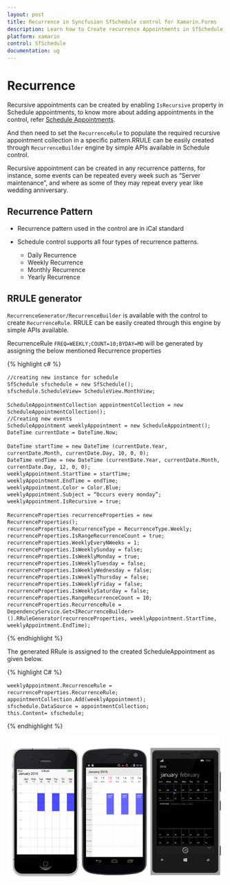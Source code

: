 ```yaml
---
layout: post
title: Recurrence in Syncfusion SfSchedule control for Xamarin.Forms
description: Learn how to Create recurrence Appointments in SfSchedule control
platform: xamarin
control: SfSchedule
documentation: ug
---
```



# Recurrence

Recursive appointments can be created by enabling `IsRecursive` property in Schedule appointments, to know more about adding appointments in the control, refer [Schedule Appointments](/xamarin/sfschedule/populating-appointment "Schedule Appointments").

And then need to set the `RecurrenceRule` to populate the required recursive appointment collection in a specific pattern.RRULE can be easily created through `RecurrenceBuilder` engine by simple APIs available in Schedule control. 

Recursive appointment can be created in any recurrence patterns, for instance, some events can be repeated every week such as “Server maintenance”, and where as some of they may repeat every year like wedding anniversary. 

## Recurrence Pattern

* Recurrence pattern used in the control are in iCal standard 

* Schedule control supports all four types of recurrence patterns.
    * Daily Recurrence
    * Weekly Recurrence
    * Monthly Recurrence
    * Yearly Recurrence

## RRULE generator

`RecurrenceGenerator/RecurrenceBuilder` is available with the control to create `RecurrenceRule`. RRULE can be easily created through this engine by simple APIs available.

RecurrenceRule `FREQ=WEEKLY;COUNT=10;BYDAY=MO` will be generated by assigning the below mentioned Recurrence properties 

{% highlight c# %}
    
    //creating new instance for schedule
    SfSchedule sfschedule = new SfSchedule();
    sfschedule.ScheduleView= ScheduleView.MonthView;
    
    ScheduleAppointmentCollection appointmentCollection = new ScheduleAppointmentCollection();
    //Creating new events
    ScheduleAppointment weeklyAppointment = new ScheduleAppointment();
    DateTime currentDate = DateTime.Now;
    
    DateTime startTime = new DateTime (currentDate.Year, currentDate.Month, currentDate.Day, 10, 0, 0);
    DateTime endTime = new DateTime (currentDate.Year, currentDate.Month, currentDate.Day, 12, 0, 0);
    weeklyAppointment.StartTime = startTime;
    weeklyAppointment.EndTime = endTime;
    weeklyAppointment.Color = Color.Blue;
    weeklyAppointment.Subject = “Occurs every monday”;
    weeklyAppointment.IsRecursive = true;
    
    RecurrenceProperties recurrenceProperties = new RecurrenceProperties();
    recurrenceProperties.RecurrenceType = RecurrenceType.Weekly;
    recurrenceProperties.IsRangeRecurrenceCount = true;
    recurrenceProperties.WeeklyEveryNWeeks = 1;
    recurrenceProperties.IsWeeklySunday = false;
    recurrenceProperties.IsWeeklyMonday = true;
    recurrenceProperties.IsWeeklyTuesday = false;
    recurrenceProperties.IsWeeklyWednesday = false;
    recurrenceProperties.IsWeeklyThursday = false;
    recurrenceProperties.IsWeeklyFriday = false;
    recurrenceProperties.IsWeeklySaturday = false;
    recurrenceProperties.RangeRecurrenceCount = 10;
    recurrenceProperties.RecurrenceRule = DependencyService.Get<IRecurrenceBuilder>().RRuleGenerator(recurrenceProperties, weeklyAppointment.StartTime, weeklyAppointment.EndTime);
	
{% endhighlight %}

The generated RRule is assigned to the created ScheduleAppointment as given below.

{% highlight C# %}
	
	weeklyAppointment.RecurrenceRule = recurrenceProperties.RecurrenceRule;
    appointmentCollection.Add(weeklyAppointment);
    sfschedule.DataSource = appointmentCollection;
    this.Content= sfschedule;
	
{% endhighlight %}

![](recurrence_images/Recurrence.png)